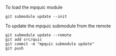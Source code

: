 
To load the mpquic module
```
git submodule update --init
```


To update the mpquic submodule from the remote
```
git submodule update --remote
git add src/quic
git commit -m "mpquic submodule update"
git push
```


